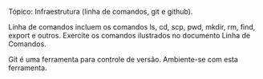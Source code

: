 Tópico: Infraestrutura (linha de comandos, git e github).

Linha de comandos incluem os comandos ls, cd, scp, pwd, mkdir, rm, find, export e outros. Exercite os comandos ilustrados no documento Linha de Comandos.

Git é uma ferramenta para controle de versão. Ambiente-se com esta ferramenta.
